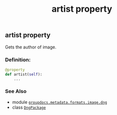 ﻿---
title: artist property
second_title: GroupDocs.Metadata for Python via .NET API References
description: 
type: docs
url: /python-net/groupdocs.metadata.formats.image.dng/dngpackage/artist/
is_root: false
weight: 110
---

## artist property


Gets the author of image.
### Definition:
```python
@property
def artist(self):
    ...
```

### See Also
* module [`groupdocs.metadata.formats.image.dng`](../../)
* class [`DngPackage`](/metadata/python-net/groupdocs.metadata.formats.image.dng/dngpackage)
